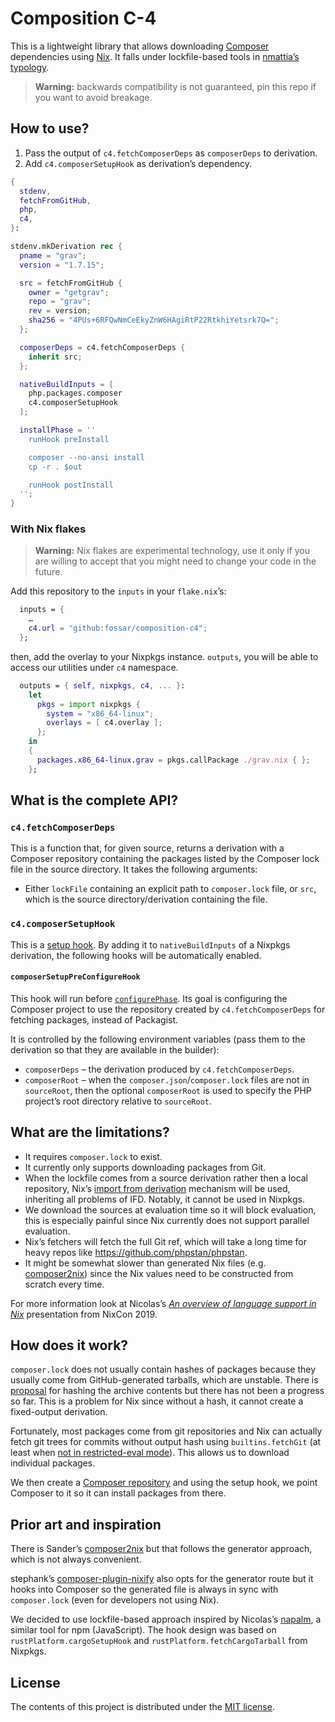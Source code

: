 # Composition C-4

This is a lightweight library that allows downloading [Composer](https://getcomposer.org/) dependencies using [Nix](https://nixos.org/). It falls under lockfile-based tools in [nmattia’s typology][nixcon-language-support-overview].

> **Warning:** backwards compatibility is not guaranteed, pin this repo if you want to avoid breakage.

## How to use?

1. Pass the output of `c4.fetchComposerDeps` as `composerDeps` to derivation.
2. Add `c4.composerSetupHook` as derivation’s dependency.

```nix
{
  stdenv,
  fetchFromGitHub,
  php,
  c4,
}:

stdenv.mkDerivation rec {
  pname = "grav";
  version = "1.7.15";

  src = fetchFromGitHub {
    owner = "getgrav";
    repo = "grav";
    rev = version;
    sha256 = "4PUs+6RFQwNmCeEkyZnW6HAgiRtP22RtkhiYetsrk7Q=";
  };

  composerDeps = c4.fetchComposerDeps {
    inherit src;
  };

  nativeBuildInputs = [
    php.packages.composer
    c4.composerSetupHook
  ];

  installPhase = ''
    runHook preInstall

    composer --no-ansi install
    cp -r . $out

    runHook postInstall
  '';
}
```

### With Nix flakes

> **Warning:** Nix flakes are experimental technology, use it only if you are willing to accept that you might need to change your code in the future.

Add this repository to the `inputs` in your `flake.nix`’s:

```nix
  inputs = {
    …
    c4.url = "github:fossar/composition-c4";
  };
```

then, add the overlay to your Nixpkgs instance. `outputs`, you will be able to access our utilities under `c4` namespace.

```nix
  outputs = { self, nixpkgs, c4, ... }:
    let
      pkgs = import nixpkgs {
        system = "x86_64-linux";
        overlays = [ c4.overlay ];
      };
    in
    {
      packages.x86_64-linux.grav = pkgs.callPackage ./grav.nix { };
    };
```

## What is the complete API?

### `c4.fetchComposerDeps`

This is a function that, for given source, returns a derivation with a Composer repository containing the packages listed by the Composer lock file in the source directory. It takes the following arguments:

- Either `lockFile` containing an explicit path to `composer.lock` file, or `src`, which is the source directory/derivation containing the file.

### `c4.composerSetupHook`

This is a [setup hook](https://nixos.org/manual/nixpkgs/stable/#ssec-setup-hooks). By adding it to `nativeBuildInputs` of a Nixpkgs derivation, the following hooks will be automatically enabled.

#### `composerSetupPreConfigureHook`

This hook will run before [`configurePhase`](https://nixos.org/manual/nixpkgs/unstable/#ssec-configure-phase). Its goal is configuring the Composer project to use the repository created by `c4.fetchComposerDeps` for fetching packages, instead of Packagist.

It is controlled by the following environment variables (pass them to the derivation so that they are available in the builder):

- `composerDeps` – the derivation produced by `c4.fetchComposerDeps`.
- `composerRoot` – when the `composer.json`/`composer.lock` files are not in `sourceRoot`, then the optional `composerRoot` is used to specify the PHP project’s root directory relative to `sourceRoot`.

## What are the limitations?

- It requires `composer.lock` to exist.
- It currently only supports downloading packages from Git.
- When the lockfile comes from a source derivation rather then a local repository, Nix’s [import from derivation](https://nixos.wiki/wiki/Import_From_Derivation) mechanism will be used, inheriting all problems of IFD. Notably, it cannot be used in Nixpkgs.
- We download the sources at evaluation time so it will block evaluation, this is especially painful since Nix currently does not support parallel evaluation.
- Nix’s fetchers will fetch the full Git ref, which will take a long time for heavy repos like https://github.com/phpstan/phpstan.
- It might be somewhat slower than generated Nix files (e.g. [composer2nix]) since the Nix values need to be constructed from scratch every time.

For more information look at Nicolas’s _[An overview of language support in Nix][nixcon-language-support-overview]_ presentation from NixCon 2019.

## How does it work?

`composer.lock` does not usually contain hashes of packages because they usually come from GitHub-generated tarballs, which are unstable. There is [proposal](https://github.com/composer/composer/issues/2540) for hashing the archive contents but there has not been a progress so far. This is a problem for Nix since without a hash, it cannot create a fixed-output derivation.

Fortunately, most packages come from git repositories and Nix can actually fetch git trees for commits without output hash using `builtins.fetchGit` (at least when [not in restricted-eval mode](https://github.com/NixOS/nix/issues/3469)). This allows us to download individual packages.

We then create a [Composer repository](https://getcomposer.org/doc/05-repositories.md) and using the setup hook, we point Composer to it so it can install packages from there.

## Prior art and inspiration

There is Sander’s [composer2nix] but that follows the generator approach, which is not always convenient.

stephank’s [composer-plugin-nixify](https://github.com/stephank/composer-plugin-nixify) also opts for the generator route but it hooks into Composer so the generated file is always in sync with `composer.lock` (even for developers not using Nix).

We decided to use lockfile-based approach inspired by Nicolas’s [napalm](https://github.com/nmattia/napalm), a similar tool for npm (JavaScript). The hook design was based on `rustPlatform.cargoSetupHook` and `rustPlatform.fetchCargoTarball` from Nixpkgs.

## License

The contents of this project is distributed under the [MIT license](LICENSE.md).

[nixcon-language-support-overview]: https://www.nmattia.com/posts/2019-11-12-language-support-overview-nixcon.html
[composer2nix]: https://github.com/svanderburg/composer2nix

